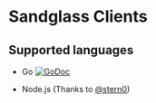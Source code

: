 # Sandglass Clients

## Supported languages

* Go [![GoDoc](https://img.shields.io/badge/godoc-reference-5272B4.svg?style=flat-square)](https://godoc.org/github.com/celrenheit/sandglass-client/go/sg)

* Node.js (Thanks to [@stern0](https://github.com/stern0))
